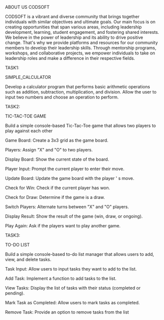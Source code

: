 ABOUT US CODSOFT

CODSOFT is a vibrant and diverse community that brings
together individuals with similar objectives and ultimate
goals. Our main focus is on creating opportunities that span
various areas, including leadership development, learning,
student engagement, and fostering shared interests.
We believe in the power of leadership and its ability to drive
positive change. That's why we provide platforms and
resources for our community members to develop their
leadership skills. Through mentorship programs, workshops,
and collaborative projects, we empower individuals to take
on leadership roles and make a difference in their
respective fields.

TASK1:

SIMPLE_CALCULATOR

Develop a calculator program that performs basic arithmetic
operations such as addition, subtraction, multiplication, and
division. Allow the user to input two numbers and choose an
operation to perform.

TASK2:

TIC-TAC-TOE GAME

Build a simple console-based Tic-Tac-Toe game that
allows two players to play against each other

Game Board: Create a 3x3 grid as the game board.

Players: Assign
"X"
and "O" to two players.

Display Board: Show the current state of the board.

Player Input: Prompt the current player to enter their move.

Update Board: Update the game board with the player
'
s move.

Check for Win: Check if the current player has won.

Check for Draw: Determine if the game is a draw.

Switch Players: Alternate turns between
"X"
and "O"
players.

Display Result: Show the result of the game (win, draw, or ongoing).

Play Again: Ask if the players want to play another game.

TASK3:

TO-DO LIST

Build a simple console-based to-do list
manager that allows users to add, view, and
delete tasks.

Task Input: Allow users to input tasks they want to add to the list.

Add Task: Implement a function to add tasks to the list.

View Tasks: Display the list of tasks with their status (completed or
pending).

Mark Task as Completed: Allow users to mark tasks as completed.

Remove Task: Provide an option to remove tasks from the list

